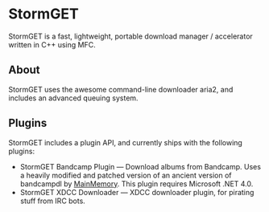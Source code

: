 StormGET
=======

StormGET is a fast, lightweight, portable download manager / accelerator written in C++ using MFC.

About
------------
StormGET uses the awesome command-line downloader aria2, and includes an advanced queuing system.

Plugins
------------
StormGET includes a plugin API, and currently ships with the following plugins:

- StormGET Bandcamp Plugin — Download albums from Bandcamp. Uses a heavily modified and patched version of an ancient version of bandcampdl by [MainMemory](http://mm.reimuhakurei.net/). This plugin requires Microsoft .NET 4.0. 
- StormGET XDCC Downloader — XDCC downloader plugin, for pirating stuff from IRC bots.
